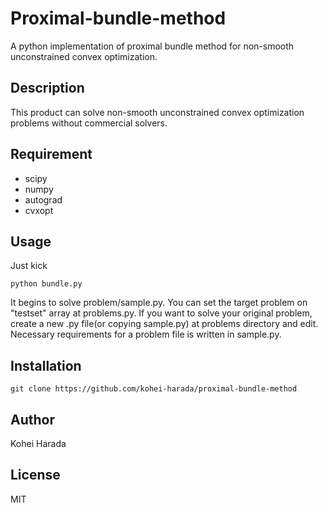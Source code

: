 # Proximal-bundle-method

A python implementation of proximal bundle method for non-smooth unconstrained convex optimization.

## Description

This product can solve non-smooth unconstrained convex optimization problems without commercial solvers.

## Requirement

- scipy
- numpy
- autograd
- cvxopt

## Usage

Just kick
```
python bundle.py
```
It begins to solve problem/sample.py.
You can set the target problem on "testset" array at problems.py.
If you want to solve your original problem, create a new .py file(or copying sample.py) at problems directory and edit.
Necessary requirements for a problem file is written in sample.py.

## Installation

```
git clone https://github.com/kohei-harada/proximal-bundle-method
```

## Author

Kohei Harada

## License

MIT
